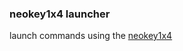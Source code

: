 ### neokey1x4 launcher 

launch commands using the [neokey1x4](https://www.adafruit.com/product/4980?gclid=CjwKCAjwuYWSBhByEiwAKd_n_p3Im5-RyBdAVuJLlfFCdXDqdpttX_SAa8f3opPX1C1U_gNAjaz7nxoCfXAQAvD_BwE)

